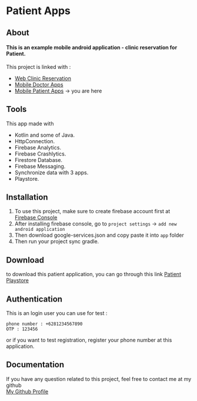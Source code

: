 # Patient Apps
## About
#### This is an example mobile android application - clinic reservation for Patient.
This project is linked with :
- [Web Clinic Reservation](https://github.com/ryanisml/klinik-reservation)
- [Mobile Doctor Apps](https://github.com/ryanisml/ismailid-dokter-app)
- [Mobile Patient Apps](https://github.com/ryanisml/ismailid-pasien-app) -> you are here

## Tools
This app made with
- Kotlin and some of Java.
- HttpConnection.
- Firebase Analytics.
- Firebase Crashlytics.
- Firestore Database.
- Firebase Messaging.
- Synchronize data with 3 apps.
- Playstore.

## Installation
1. To use this project, make sure to create firebase account first at [Firebase Console](https://console.firebase.google.com/)
2. After installing firebase console, go to `project settings` -> `add new android application`
3. Then download google-services.json and copy paste it into `app` folder
4. Then run your project sync gradle.

## Download
to download this patient application, you can go through this link
[Patient Playstore](https://play.google.com/store/apps/details?id=id.ismail.pasienapps)

## Authentication
This is an login user you can use for test :
```
phone number : +6281234567890
OTP : 123456
```
or if you want to test registration, register your phone number at this application.

## Documentation
If you have any question related to this project, feel free to contact me at my github <br/>
[My Github Profile](https://github.com/ryanisml)
